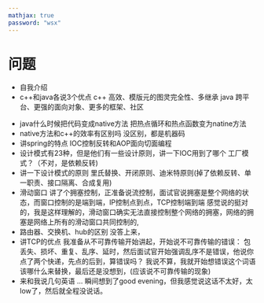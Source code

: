 ```yaml
---
mathjax: true
password: "wsx"
---
```


# 问题
- 自我介绍
- c++和java各说3个优点
 c++ 高效、模版元的图灵完全性、多继承
 java 跨平台、更强的面向对象、更多的框架、社区
<!--more-->
- java什么时候把代码变成native方法
 把热点循环和热点函数变为natine方法
- native方法和c++的效率有区别吗
 没区别，都是机器码
- 讲spring的特点
 IOC控制反转和AOP面向切面编程
- 设计模式有23种，但是他们有一些设计原则，讲一下IOC用到了哪个
 工厂模式？（不对，是依赖反转)
- 讲一下设计模式的原则
 里氏替换、开闭原则、迪米特原则(掉了依赖反转、单一职责、接口隔离、合成复用)
- 滑动窗口
 讲了个拥塞控制，正准备说流控制，面试官说拥塞是整个网络的状态，而窗口控制的是端到端，IP控制点到点，TCP控制端到端
 感觉说的挺对的，我是这样理解的，滑动窗口确实无法直接控制整个网络的拥塞，网络的拥塞是网络上所有的滑动窗口共同控制的,
- 路由器、交换机、hub的区别
 没答上来，
- 讲TCP的优点
 我准备从不可靠传输开始讲起，开始说不可靠传输的错误： 包丢失、损坏、重复、乱序、延时，然后面试官开始强调乱序不是错误，他说你点了两个快递，先点的后到，算错误吗？
 我说不算，我就开始想错误这个词语该哪什么来替换，最后还是没想到，(应该说不可靠传输的现象)
- 来和我说几句英语
 ... 瞬间想到了good evening，但我感觉说这话不太好，太low了，然后就全程没说话。